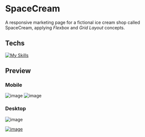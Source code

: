 # SpaceCream

A responsive marketing page for a fictional ice cream shop called SpaceCream, applying *Flexbox* and *Grid Layout* concepts.

## Techs

[![My Skills](https://skillicons.dev/icons?i=html,css)](https://skillicons.dev)

## Preview
  ### Mobile
![image](https://user-images.githubusercontent.com/86017907/179031450-773ac69d-780f-485c-8ed4-2d93c8e27a09.png)
![image](https://user-images.githubusercontent.com/86017907/179034195-5b76e6cb-53be-491e-b042-cfcd8f5b5bab.png)
   ### Desktop
![image](https://user-images.githubusercontent.com/86017907/179034755-3993570b-09cf-4bab-a9db-f3f24ac9cf6c.png)


[![image](https://user-images.githubusercontent.com/86017907/179060688-590eac0e-1195-4bad-80d3-8c848b0af5e2.png)](https://github.com/AndrewsItiel06/space-cream/blob/main/LICENSE)
